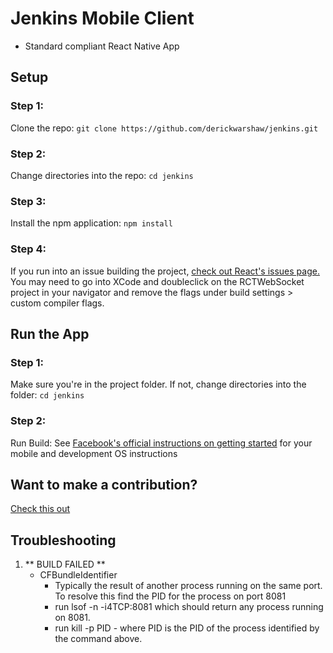 #  Jenkins Mobile Client


* Standard compliant React Native App

## Setup

### Step 1:
Clone the repo:
`git clone https://github.com/derickwarshaw/jenkins.git`

### Step 2:
Change directories into the repo:
`cd jenkins`

### Step 3:
Install the npm application:
`npm install`

### Step 4:
If you run into an issue building the project, [check out React's issues page.](https://github.com/facebook/react-native/issues/8584)
You may need to go into XCode and doubleclick on the RCTWebSocket project in your navigator and remove the flags under build settings > custom compiler flags.


## Run the App

### Step 1:
Make sure you're in the project folder. If not, change directories into the folder:
`cd jenkins`

### Step 2:
Run Build:
  See [Facebook's official instructions on getting started](https://facebook.github.io/react-native/docs/getting-started.html) for your mobile and development OS instructions

## Want to make a contribution?
[Check this out](https://github.com/derickwarshaw/jenkins/blob/master/CONTRIBUTING.md)

## Troubleshooting
1. ** BUILD FAILED **
    * CFBundleIdentifier
        * Typically the result of another process running on the same port. To resolve this find the PID for the process on port 8081
        * run lsof -n -i4TCP:8081 which should return any process running on 8081.
        * run kill -p PID - where PID is the PID of the process identified by the command above.
